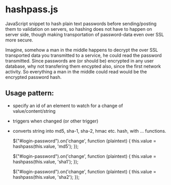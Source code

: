 hashpass.js
==========

JavaScript snippet to hash plain text passwords before sending/posting them to validation on servers, so hashing does not have to happen on server side, though making transportation of password-data even over SSL more secure.

Imagine, somehow a man in the middle happens to decrypt the over SSL transported data you transmitted to a service, he could read the password transmitted. Since passwords are (or should be) encrypted in any user database, why not transfering them encypted also, since the first network activity. So everything a man in the middle could read would be the encrypted password hash.

Usage pattern:
--------------

* specify an id of an element to watch for a change of value/content/string
* triggers when changed (or other trigger)
* converts string into md5, sha-1, sha-2, hmac etc. hash, with ... functions.


    $("#login-password").on('change', function (plaintext) {
        this.value = hashpass(this.value, 'md5');
    });

    $("#login-password").on('change', function (plaintext) {
        this.value = hashpass(this.value, 'sha1');
    });

    $("#login-password").on('change', function (plaintext) {
        this.value = hashpass(this.value, 'sha2');
    });


